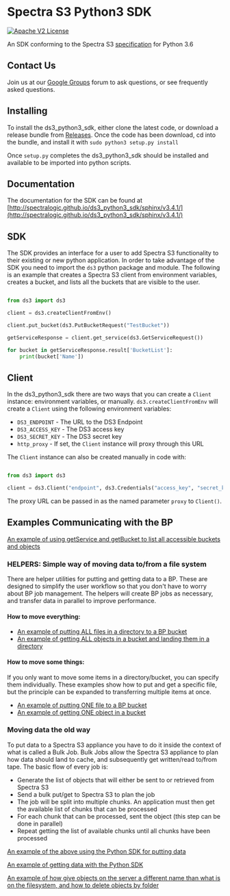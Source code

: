 # Spectra S3 Python3 SDK
[![Apache V2 License](http://img.shields.io/badge/license-Apache%20V2-blue.svg)](https://github.com/SpectraLogic/ds3_python3_sdk/blob/master/LICENSE.md)

An SDK conforming to the Spectra S3 [specification](https://developer.spectralogic.com/doc/ds3api/1.2/wwhelp/wwhimpl/js/html/wwhelp.htm) for Python 3.6

## Contact Us
Join us at our [Google Groups](https://groups.google.com/d/forum/spectralogicds3-sdks) forum to ask questions, or see frequently asked questions.

## Installing
To install the ds3_python3_sdk, either clone the latest code, or download a release bundle from [Releases](http://github.com/SpectraLogic/ds3_python3_sdk/releases).  Once the code has been download, cd into the bundle, and install it with `sudo python3 setup.py install`

Once `setup.py` completes the ds3_python3_sdk should be installed and available to be imported into python scripts.

## Documentation
The documentation for the SDK can be found at [http://spectralogic.github.io/ds3_python3_sdk/sphinx/v3.4.1/](http://spectralogic.github.io/ds3_python3_sdk/sphinx/v3.4.1/)

## SDK
The SDK provides an interface for a user to add Spectra S3 functionality to their existing or new python application.  In order to take advantage of the SDK you need to import the `ds3` python package and module.  The following is an example that creates a Spectra S3 client from environment variables, creates a bucket, and lists all the buckets that are visible to the user.

```python

from ds3 import ds3

client = ds3.createClientFromEnv()

client.put_bucket(ds3.PutBucketRequest("TestBucket"))

getServiceResponse = client.get_service(ds3.GetServiceRequest())

for bucket in getServiceResponse.result['BucketList']:
    print(bucket['Name'])
```

## Client
In the ds3_python3_sdk there are two ways that you can create a `Client` instance: environment variables, or manually.  `ds3.createClientFromEnv` will create a `Client` using the following environment variables:

* `DS3_ENDPOINT` - The URL to the DS3 Endpoint
* `DS3_ACCESS_KEY` - The DS3 access key
* `DS3_SECRET_KEY` - The DS3 secret key
* `http_proxy` - If set, the `Client` instance will proxy through this URL

The `Client` instance can also be created manually in code with:

```python

from ds3 import ds3

client = ds3.Client("endpoint", ds3.Credentials("access_key", "secret_key"))

```

The proxy URL can be passed in as the named parameter `proxy` to `Client()`.

## Examples Communicating with the BP

[An example of using getService and getBucket to list all accessible buckets and objects](samples/listAll.py)

### HELPERS: Simple way of moving data to/from a file system
There are helper utilities for putting and getting data to a BP. These are designed to simplify the user workflow so 
that you don't have to worry about BP job management. The helpers will create BP jobs as necessary, and transfer data 
in parallel to improve performance.

#### How to move everything:
- [An example of putting ALL files in a directory to a BP bucket](samples/putting_all_files_in_directory.py)
- [An example of getting ALL objects in a bucket and landing them in a directory](samples/getting_all_objects_in_bucket.py)

#### How to move some things:
If you only want to move some items in a directory/bucket, you can specify them individually. These examples show how 
to put and get a specific file, but the principle can be expanded to transferring multiple items at once.
- [An example of putting ONE file to a BP bucket](samples/putting_one_file_in_directory.py)
- [An example of getting ONE object in a bucket](samples/getting_one_file_in_directory.py)

### Moving data the old way
To put data to a Spectra S3 appliance you have to do it inside the context of what is called a Bulk Job.  Bulk Jobs allow the Spectra S3 appliance to plan how data should land to cache, and subsequently get written/read to/from tape.  The basic flow of every job is:

* Generate the list of objects that will either be sent to or retrieved from Spectra S3
* Send a bulk put/get to Spectra S3 to plan the job
* The job will be split into multiple chunks.  An application must then get the available list of chunks that can be processed
* For each chunk that can be processed, sent the object (this step can be done in parallel)
* Repeat getting the list of available chunks until all chunks have been processed

[An example of the above using the Python SDK for putting data](samples/puttingData.py)

[An example of getting data with the Python SDK](samples/gettingData.py)

[An example of how give objects on the server a different name than what is on the filesystem, and how to delete objects by folder](samples/renaming.py)
